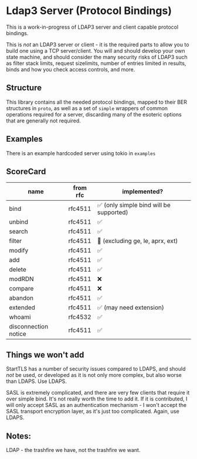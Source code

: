 # Ldap3 Server (Protocol Bindings)

This is a work-in-progress of LDAP3 server and client capable protocol bindings.

This is *not* an LDAP3 server or client - it is the required parts to allow you to build one
using a TCP server/client. You will and should develop your own state machine, and
should consider the many security risks of LDAP3 such as filter stack limits,
request sizelimits, number of entries limited in results, binds and how you
check access controls, and more.

## Structure

This library contains all the needed protocol bindings, mapped to their BER structures
in `proto`, as well as a set of `simple` wrappers of common operations required for
a server, discarding many of the esoteric options that are generally not required.

## Examples

There is an example hardcoded server using tokio in `examples`

## ScoreCard

| name | from rfc | implemented? |
| ---- | -------- | ------------ |
| bind | rfc4511  | ✅ (only simple bind will be supported) |
| unbind | rfc4511 | ✅ |
| search | rfc4511 | ✅ |
| filter | rfc4511 | 🔨 (excluding ge, le, aprx, ext) |
| modify | rfc4511 | ✅ |
| add | rfc4511 | ✅ |
| delete | rfc4511 | ✅ |
| modRDN | rfc4511 | ❌ |
| compare | rfc4511 | ❌ |
| abandon | rfc4511 | ✅ |
| extended | rfc4511 | ✅ (may need extension) |
| whoami | rfc4532 | ✅ |
| disconnection notice | rfc4511 | ✅ |

## Things we won't add

StartTLS has a number of security issues compared to LDAPS, and should *not* be used, or developed
as it is not only more complex, but also worse than LDAPS. Use LDAPS.

SASL is extremely complicated, and there are very few clients that require it over simple bind. It's
not really worth the time to add it. If it is contributed, I will only accept SASL as an
authentication mechanism - I won't accept the SASL transport encryption layer, as it's just
too complicated. Again, use LDAPS.

## Notes:

LDAP - the trashfire we have, not the trashfire we want.

